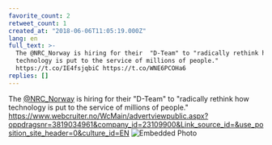 ```yaml
---
favorite_count: 2
retweet_count: 1
created_at: "2018-06-06T11:05:19.000Z"
lang: en
full_text: >-
  The @NRC_Norway is hiring for their  "D-Team" to "radically rethink how
  technology is put to the service of millions of people."
  https://t.co/IE4fsjqbiC https://t.co/WNE6PCOHa6
replies: []
---
```


The [@NRC_Norway](https://twitter.com/NRC_Norway) is hiring for their "D-Team"
to "radically rethink how technology is put to the service of millions of
people."
<https://www.webcruiter.no/WcMain/advertviewpublic.aspx?oppdragsnr=3819034961&company_id=23109900&Link_source_id=&use_position_site_header=0&culture_id=EN>
![Embedded Photo](https://twitter-media-coderbyheart.s3.eu-north-1.amazonaws.com/1004318313353183233-DfAOKb5WAAE5maD.jpg)
